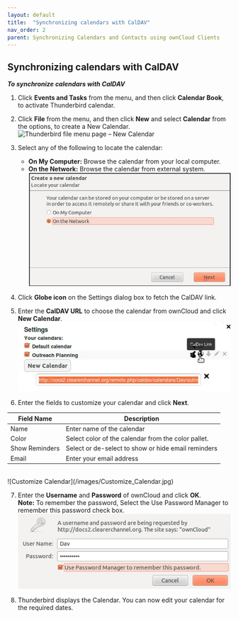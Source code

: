 ```yaml
---
layout: default
title:  "Synchronizing calendars with CalDAV"
nav_order: 2
parent: Synchronizing Calendars and Contacts using ownCloud Clients
---
```


## Synchronizing calendars with CalDAV

***To synchronize calendars with CalDAV***
1.	Click **Events and Tasks** from the menu, and then click **Calendar Book**, to activate Thunderbird calendar.
2.	Click **File** from the menu, and then click **New** and select **Calendar** from the options, to create a New Calendar.<br>
![Thunderbird file menu page – New Calendar](/images/Thunderbird-file-menu-page-New-Calendar.jpg)
	
3.	Select any of the following to locate the calendar:
	- **On My Computer:** Browse the calendar from your local computer.
	- **On the Network:** Browse the calendar from external system.<br>
![Locate your calendar](/images/Locate_your_calendar.jpg)
	
4.	Click **Globe icon** on the Settings dialog box to fetch the CalDAV link.
5.	Enter the **CalDAV URL** to choose the calendar from ownCloud and click **New Calendar**.<br>
![Choose Calendar](/images/Choose_Calendar.jpg)

6.	Enter the fields to customize your calendar and click **Next**.

|Field Name|Description|
|---	|---	|
|Name|Enter name of the calendar|
|Color|Select color of the calendar from the color pallet.|
|Show Reminders|Select or de-select to show or hide email reminders |
|Email|Enter your email address|

<br>
![Customize Calendar](/images/Customize_Calendar.jpg)

7.	Enter the **Username** and **Password** of ownCloud and click **OK**.<br>
	**Note:** To remember the password, Select the Use Password Manager to remember this password check box.<br>
	![Login credentials to access ownCloud calendar](/images/Login_credentials_to_access_ownCloud_calendar.jpg)
	
8.	Thunderbird displays the Calendar. You can now edit your calendar for the required dates.



